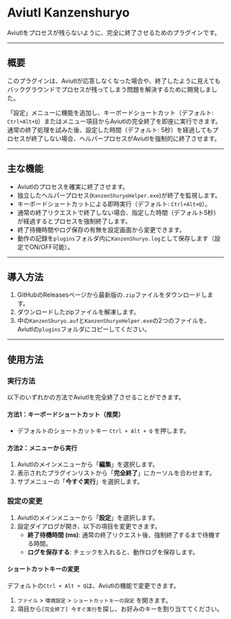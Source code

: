 # Aviutl Kanzenshuryo

Aviutlをプロセスが残らないように、完全に終了させるためのプラグインです。

***

## 概要

このプラグインは、Aviutlが応答しなくなった場合や、終了したように見えてもバックグラウンドでプロセスが残ってしまう問題を解決するために開発しました。

「設定」メニューに機能を追加し、キーボードショートカット（デフォルト: `Ctrl+Alt+Q`）またはメニュー項目からAviutlの完全終了を即座に実行できます。通常の終了処理を試みた後、設定した時間（デフォルト: 5秒）を経過してもプロセスが終了しない場合、ヘルパープロセスがAviutlを強制的に終了させます。

***

## 主な機能

* Aviutlのプロセスを確実に終了させます。
* 独立したヘルパープロセス(`KanzenShuryoHelper.exe`)が終了を監視します。
* キーボードショートカットによる即時実行（デフォルト: `Ctrl+Alt+Q`）。
* 通常の終了リクエストで終了しない場合、指定した時間（デフォルト5秒）が経過するとプロセスを強制終了します。
* 終了待機時間やログ保存の有無を設定画面から変更できます。
* 動作の記録を`plugins`フォルダ内に`KanzenShuryo.log`として保存します（設定でON/OFF可能）。

***

## 導入方法

1.  GitHubのReleasesページから最新版の`.zip`ファイルをダウンロードします。
2.  ダウンロードしたzipファイルを解凍します。
3.  中の`KanzenShuryo.auf`と`KanzenShuryoHelper.exe`の2つのファイルを、Aviutlの`plugins`フォルダにコピーしてください。

***

## 使用方法

### 実行方法

以下のいずれかの方法でAviutlを完全終了させることができます。

#### 方法1：キーボードショートカット（推奨）

* デフォルトのショートカットキー `Ctrl + Alt + Q` を押します。

#### 方法2：メニューから実行

1.  Aviutlのメインメニューから「**編集**」を選択します。
2.  表示されたプラグインリストから「**完全終了**」にカーソルを合わせます。
3.  サブメニューの「**今すぐ実行**」を選択します。

### 設定の変更

1.  Aviutlのメインメニューから「**設定**」を選択します。
2.  設定ダイアログが開き、以下の項目を変更できます。
    * **終了待機時間 (ms)**: 通常の終了リクエスト後、強制終了するまで待機する時間。
    * **ログを保存する**: チェックを入れると、動作ログを保存します。

#### ショートカットキーの変更

デフォルトの`Ctrl + Alt + Q`は、Aviutlの機能で変更できます。

1.  `ファイル` > `環境設定` > `ショートカットキーの設定` を開きます。
2.  項目から`[完全終了] 今すぐ実行`を探し、お好みのキーを割り当ててください。
